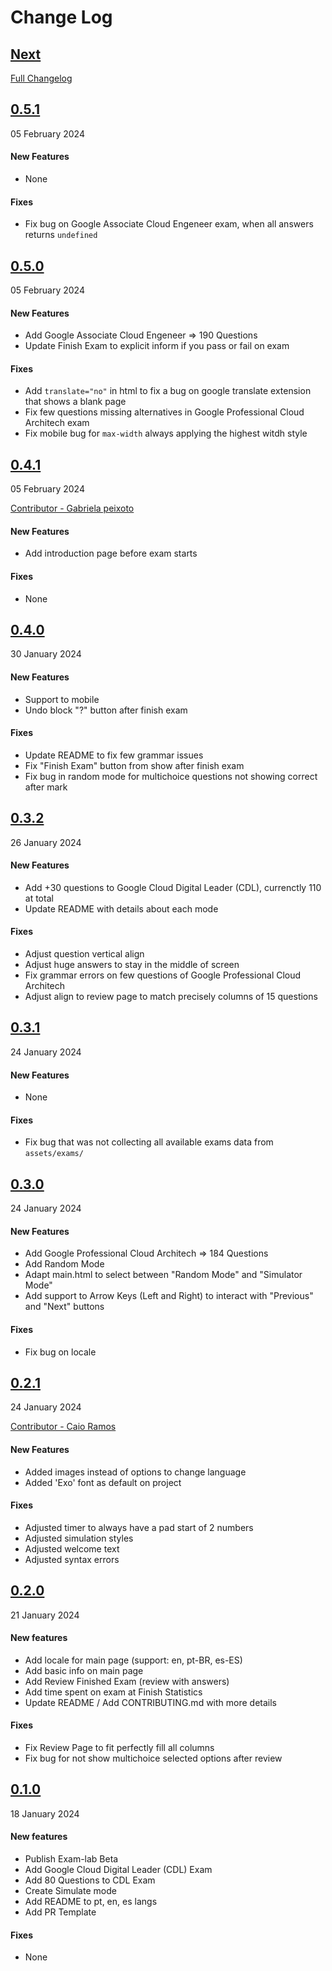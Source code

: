 # Change Log

## [Next](https://github.com/dfop02/exam-lab/tree/HEAD)
[Full Changelog](https://github.com/dfop02/exam-lab/compare/0.5.1...HEAD)

## [0.5.1](https://github.com/dfop02/exam-lab/releases/tag/0.5.1)
05 February 2024

#### New Features

* None

#### Fixes

* Fix bug on Google Associate Cloud Engeneer exam, when all answers returns `undefined`

## [0.5.0](https://github.com/dfop02/exam-lab/releases/tag/0.5.0)
05 February 2024

#### New Features

* Add Google Associate Cloud Engeneer => 190 Questions
* Update Finish Exam to explicit inform if you pass or fail on exam

#### Fixes

* Add `translate="no"` in html to fix a bug on google translate extension that shows a blank page
* Fix few questions missing alternatives in Google Professional Cloud Architech exam
* Fix mobile bug for `max-width` always applying the highest witdh style

## [0.4.1](https://github.com/dfop02/exam-lab/releases/tag/0.4.1)
05 February 2024

[Contributor - Gabriela peixoto](https://github.com/gabrielapeixoto)

#### New Features

* Add introduction page before exam starts

#### Fixes

* None

## [0.4.0](https://github.com/dfop02/exam-lab/releases/tag/0.4.0)
30 January 2024

#### New Features

* Support to mobile
* Undo block "?" button after finish exam

#### Fixes

* Update README to fix few grammar issues
* Fix "Finish Exam" button from show after finish exam
* Fix bug in random mode for multichoice questions not showing correct after mark

## [0.3.2](https://github.com/dfop02/exam-lab/releases/tag/0.3.2)
26 January 2024

#### New Features

* Add +30 questions to Google Cloud Digital Leader (CDL), currenctly 110 at total
* Update README with details about each mode

#### Fixes

* Adjust question vertical align
* Adjust huge answers to stay in the middle of screen
* Fix grammar errors on few questions of Google Professional Cloud Architech
* Adjust align to review page to match precisely columns of 15 questions

## [0.3.1](https://github.com/dfop02/exam-lab/releases/tag/0.3.1)
24 January 2024

#### New Features

* None

#### Fixes

* Fix bug that was not collecting all available exams data from `assets/exams/`

## [0.3.0](https://github.com/dfop02/exam-lab/releases/tag/0.3.0)
24 January 2024

#### New Features

* Add Google Professional Cloud Architech => 184 Questions
* Add Random Mode
* Adapt main.html to select between "Random Mode" and "Simulator Mode"
* Add support to Arrow Keys (Left and Right) to interact with "Previous" and "Next" buttons

#### Fixes

* Fix bug on locale

## [0.2.1](https://github.com/dfop02/exam-lab/releases/tag/0.2.1)
24 January 2024

[Contributor - Caio Ramos](https://github.com/caiogramos)

#### New Features

* Added images instead of options to change language
* Added 'Exo' font as default on project

#### Fixes

* Adjusted timer to always have a pad start of 2 numbers
* Adjusted simulation styles
* Adjusted welcome text
* Adjusted syntax errors

## [0.2.0](https://github.com/dfop02/exam-lab/releases/tag/0.2.0)
21 January 2024

#### New features

* Add locale for main page (support: en, pt-BR, es-ES)
* Add basic info on main page
* Add Review Finished Exam (review with answers)
* Add time spent on exam at Finish Statistics
* Update README / Add CONTRIBUTING.md with more details

#### Fixes

* Fix Review Page to fit perfectly fill all columns
* Fix bug for not show multichoice selected options after review

## [0.1.0](https://github.com/dfop02/exam-lab/releases/tag/0.1.0)
18 January 2024

#### New features

* Publish Exam-lab Beta
* Add Google Cloud Digital Leader (CDL) Exam
* Add 80 Questions to CDL Exam
* Create Simulate mode
* Add README to pt, en, es langs
* Add PR Template

#### Fixes

* None
